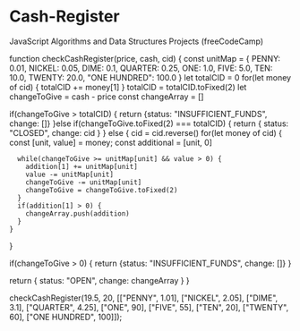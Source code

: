 # Cash-Register
JavaScript Algorithms and Data Structures Projects (freeCodeCamp)

function checkCashRegister(price, cash, cid) {
  const unitMap = {
    PENNY: 0.01,
    NICKEL: 0.05,
    DIME: 0.1,
    QUARTER: 0.25,
    ONE: 1.0,
    FIVE: 5.0,
    TEN: 10.0,
    TWENTY: 20.0,
    "ONE HUNDRED": 100.0
  }
  let totalCID = 0
  for(let money of cid) {
    totalCID += money[1]
  }
  totalCID = totalCID.toFixed(2)
  let changeToGive = cash - price
  const changeArray = []

  if(changeToGive > totalCID) {
    return {status: "INSUFFICIENT_FUNDS", change: []}
  }else if(changeToGive.toFixed(2) === totalCID) {
    return {
      status: "CLOSED",
      change: cid
    }
  } else {
    cid = cid.reverse()
    for(let money of cid) {
      const [unit, value] = money;
      const additional = [unit, 0]

      while(changeToGive >= unitMap[unit] && value > 0) {
        addition[1] += unitMap[unit]
        value -= unitMap[unit]
        changeToGive -= unitMap[unit]
        changeToGive = changeToGive.toFixed(2)
      }
      if(addition[1] > 0) {
        changeArray.push(addition)
      }
    }
  }

  if(changeToGive > 0) {
    return {status: "INSUFFICIENT_FUNDS", change: []} 
  }

  return {
    status: "OPEN",
    change: changeArray
  }
}

checkCashRegister(19.5, 20, [["PENNY", 1.01], ["NICKEL", 2.05], ["DIME", 3.1], ["QUARTER", 4.25], ["ONE", 90], ["FIVE", 55], ["TEN", 20], ["TWENTY", 60], ["ONE HUNDRED", 100]]);
